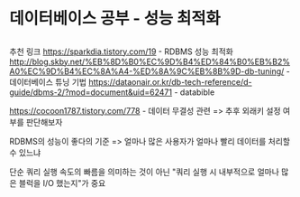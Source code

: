 # 데이터베이스 공부 - 성능 최적화
## 
추천 링크 
https://sparkdia.tistory.com/19 - RDBMS 성능 최적화
http://blog.skby.net/%EB%8D%B0%EC%9D%B4%ED%84%B0%EB%B2%A0%EC%9D%B4%EC%8A%A4-%ED%8A%9C%EB%8B%9D-db-tuning/ - 데이터베이스 튜닝 기법
https://dataonair.or.kr/db-tech-reference/d-guide/dbms-2/?mod=document&uid=62471 - databible

https://cocoon1787.tistory.com/778 - 데이터 무결성 관련 => 추후 외래키 설정 여부를 판단해보자

RDBMS의 성능이 좋다의 기준
=> 얼마나 많은 사용자가 얼마나 빨리 데이터를 처리할 수 있느냐

단순 쿼리 실행 속도의 빠름을 의미하는 것이 아닌
  "쿼리 실행 시 내부적으로 얼마나 많은 블럭을 I/O 했는지"가 중요

